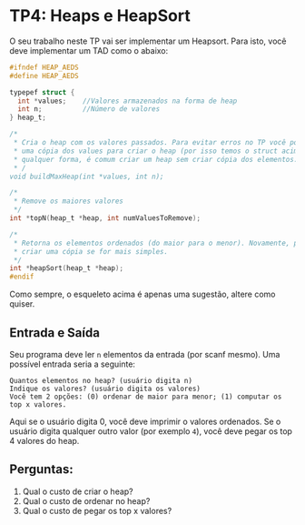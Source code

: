 # TP4: Heaps e HeapSort

O seu trabalho neste TP vai ser implementar um Heapsort. Para isto, você
deve implementar um TAD como o abaixo:

```c
#ifndef HEAP_AEDS
#define HEAP_AEDS

typepef struct {
  int *values;    //Valores armazenados na forma de heap
  int n;          //Número de valores
} heap_t;

/*
 * Cria o heap com os valores passados. Para evitar erros no TP você pode criar
 * uma cópia dos values para criar o heap (por isso temos o struct acima). De
 * qualquer forma, é comum criar um heap sem criar cópia dos elementos.
 * /
void buildMaxHeap(int *values, int n);

/*
 * Remove os maiores valores
 */
int *topN(heap_t *heap, int numValuesToRemove);

/*
 * Retorna os elementos ordenados (do maior para o menor). Novamente, pode
 * criar uma cópia se for mais simples.
 */
int *heapSort(heap_t *heap);
#endif
```

Como sempre, o esqueleto acima é apenas uma sugestão, altere como quiser.

## Entrada e Saída

Seu programa deve ler `n` elementos da entrada (por scanf mesmo). Uma possível
entrada seria a seguinte:

```
Quantos elementos no heap? (usuário digita n)
Indique os valores? (usuário digita os valores)
Você tem 2 opções: (0) ordenar de maior para menor; (1) computar os top x valores.
```

Aqui se o usuário digita 0, você deve imprimir o valores ordenados. Se o
usuário digita qualquer outro valor (por exemplo `4`), você deve pegar os top
4 valores do heap.

## Perguntas:

1. Qual o custo de criar o heap?
1. Qual o custo de ordenar no heap?
1. Qual o custo de pegar os top x valores?
